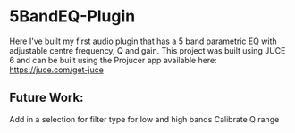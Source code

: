 # 5BandEQ-Plugin
Here I've built my first audio plugin that has a 5 band parametric EQ with adjustable centre frequency, Q and gain. 
This project was built using JUCE 6 and can be built using the Projucer app available here: https://juce.com/get-juce

## Future Work:
Add in a selection for filter type for low and high bands
Calibrate Q range
